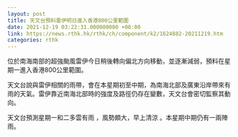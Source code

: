 ```yaml
---
layout: post
title: 天文台預料雷伊明日進入香港800公里範圍
date: 2021-12-19 03:22:31.000000000 +08:00
link: https://news.rthk.hk/rthk/ch/component/k2/1624882-20211219.htm
categories: rthk
---
```


位於南海南部的超強颱風雷伊今日稍後轉向偏北方向移動，並逐漸減弱，預料在星期一進入香港800公里範圍。

天文台說與雷伊相關的雨帶，會在本星期初至中期，為南海北部及廣東沿岸帶來有雨的天氣。雷伊靠近南海北部時的強度及路徑仍存在變數，天文台會密切監察其動向。

天文台預測星期一和二多雲有雨 ，風勢頗大，早上清涼 。本星期中期仍有一兩陣雨。
